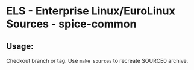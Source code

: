 # ELS - Enterprise Linux/EuroLinux Sources - spice-common
 
## Usage:
  Checkout branch or tag. Use `make sources` to recreate  SOURCE0 archive.
